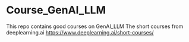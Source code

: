 # Course_GenAI_LLM
This repo contains good courses on GenAI_LLM
The short courses from deeplearning.ai https://www.deeplearning.ai/short-courses/
